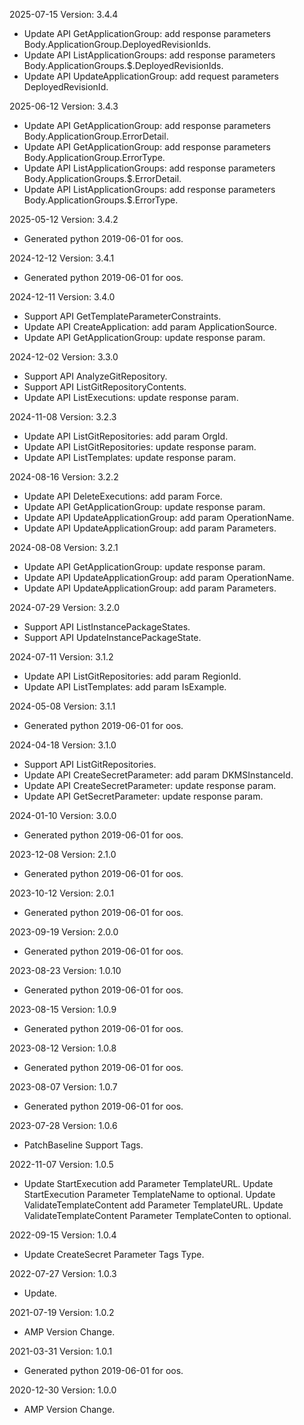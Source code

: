 2025-07-15 Version: 3.4.4
- Update API GetApplicationGroup: add response parameters Body.ApplicationGroup.DeployedRevisionIds.
- Update API ListApplicationGroups: add response parameters Body.ApplicationGroups.$.DeployedRevisionIds.
- Update API UpdateApplicationGroup: add request parameters DeployedRevisionId.


2025-06-12 Version: 3.4.3
- Update API GetApplicationGroup: add response parameters Body.ApplicationGroup.ErrorDetail.
- Update API GetApplicationGroup: add response parameters Body.ApplicationGroup.ErrorType.
- Update API ListApplicationGroups: add response parameters Body.ApplicationGroups.$.ErrorDetail.
- Update API ListApplicationGroups: add response parameters Body.ApplicationGroups.$.ErrorType.


2025-05-12 Version: 3.4.2
- Generated python 2019-06-01 for oos.

2024-12-12 Version: 3.4.1
- Generated python 2019-06-01 for oos.

2024-12-11 Version: 3.4.0
- Support API GetTemplateParameterConstraints.
- Update API CreateApplication: add param ApplicationSource.
- Update API GetApplicationGroup: update response param.


2024-12-02 Version: 3.3.0
- Support API AnalyzeGitRepository.
- Support API ListGitRepositoryContents.
- Update API ListExecutions: update response param.


2024-11-08 Version: 3.2.3
- Update API ListGitRepositories: add param OrgId.
- Update API ListGitRepositories: update response param.
- Update API ListTemplates: update response param.


2024-08-16 Version: 3.2.2
- Update API DeleteExecutions: add param Force.
- Update API GetApplicationGroup: update response param.
- Update API UpdateApplicationGroup: add param OperationName.
- Update API UpdateApplicationGroup: add param Parameters.


2024-08-08 Version: 3.2.1
- Update API GetApplicationGroup: update response param.
- Update API UpdateApplicationGroup: add param OperationName.
- Update API UpdateApplicationGroup: add param Parameters.


2024-07-29 Version: 3.2.0
- Support API ListInstancePackageStates.
- Support API UpdateInstancePackageState.


2024-07-11 Version: 3.1.2
- Update API ListGitRepositories: add param RegionId.
- Update API ListTemplates: add param IsExample.


2024-05-08 Version: 3.1.1
- Generated python 2019-06-01 for oos.

2024-04-18 Version: 3.1.0
- Support API ListGitRepositories.
- Update API CreateSecretParameter: add param DKMSInstanceId.
- Update API CreateSecretParameter: update response param.
- Update API GetSecretParameter: update response param.


2024-01-10 Version: 3.0.0
- Generated python 2019-06-01 for oos.

2023-12-08 Version: 2.1.0
- Generated python 2019-06-01 for oos.

2023-10-12 Version: 2.0.1
- Generated python 2019-06-01 for oos.

2023-09-19 Version: 2.0.0
- Generated python 2019-06-01 for oos.

2023-08-23 Version: 1.0.10
- Generated python 2019-06-01 for oos.

2023-08-15 Version: 1.0.9
- Generated python 2019-06-01 for oos.

2023-08-12 Version: 1.0.8
- Generated python 2019-06-01 for oos.

2023-08-07 Version: 1.0.7
- Generated python 2019-06-01 for oos.

2023-07-28 Version: 1.0.6
- PatchBaseline Support Tags.

2022-11-07 Version: 1.0.5
- Update StartExecution add Parameter TemplateURL.
   Update StartExecution Parameter TemplateName to optional.
   Update ValidateTemplateContent add Parameter TemplateURL.
   Update ValidateTemplateContent Parameter TemplateConten to optional.

2022-09-15 Version: 1.0.4
- Update CreateSecret Parameter Tags Type.

2022-07-27 Version: 1.0.3
 - Update.

2021-07-19 Version: 1.0.2
- AMP Version Change.

2021-03-31 Version: 1.0.1
- Generated python 2019-06-01 for oos.

2020-12-30 Version: 1.0.0
- AMP Version Change.

